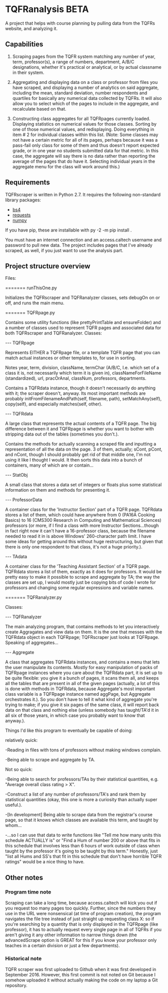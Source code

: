 # TQFRanalysis BETA 
A project that helps with course planning by pulling data
from the TQFRs website, and analyzing it.




<h2>Capabilities</h2>

1. Scraping pages from the TQFR system matching any number of year, term,
professor(s), a range of numbers, department, A/B/C designations, whether it's
practical or analytical, or by actual classname in their system.

2. Aggregating and displaying data on a class or professor from files you have
scraped, and displaying a number of analytics on said aggregate, including the
mean, standard deviation, number respondents and quartiles for basically any
numerical data collected by TQFRs. It will also allow you to select which of the
pages to include in the aggregate, and recalculate based on that.

3. Constructing class aggregates for all TQFRpages currently loaded. Displaying
statistics on numerical values for those classes. Sorting by one of those
numerical values, and redisplaying. Doing everything in item # 2 for individual
classes within this list. (Note: Some classes may not have a certain metric for
all of its pages, perhaps because it was a pass-fail only class for some of them
and thus doesn't report expected grade, or in one year no students submitted
data for that metric. In this case, the aggregate will say there is no data
rather than reporting the average of the pages that do have it. Selecting
individual years in the aggregate menu for the class will work around this.)

<h2>Requirements</h2>

TQFRscraper is written in Python 2.7. It requires the following non-standard
library packages: 
* [bs4](https://www.crummy.com/software/BeautifulSoup/bs4/doc/)
* [requests](https://pypi.python.org/pypi/requests)
* [numpy](http://www.numpy.org/)

If you have pip, these are installable with py -2 -m pip install <packagename>.

You must have an internet connection and an access.caltech username and password
to pull new data. The project includes pages that I've already scraped, as well,
if you just want to use the analysis part.




<h2>Project structure overview</h2>

Files:

======= runThisOne.py

Initializes the TQFRscraper and TQFRanalyzer classes, sets debugOn on or off,
and runs the main menu.

======= TQFRpage.py

Contains some utility functions (like prettyPrintTable and ensureFolder) and a
number of classes used to represent TQFR pages and associated data for both
TQFRscraper and TQFRanalyzer. Classes:

--- TQFRpage

Represents EITHER a TQFRpage file, or a template TQFR page that you can match
actual instances or other templates to, for use in sorting.

Notes year, term, division, className, termChar (A/B/C, I.e. which set of a
class it is, not necessarily which term it is given in), classNameForFileName
(standardized), url, pracOrAnal, classNum, professors, departments.

Contains a TQFRdata instance, though it doesn't necessarily do anything with it;
the scraper doesn't, anyway. Its most important methods are probably
initFromFilenameAndPath(self, filename, path), setMatchAny(self), copy(self),
and especially matches(self, other).

--- TQFRdata

A large class that represents the actual contents of a TQFR page. The big
difference between it and TQFRpage is whether you want to bother with stripping
data out of the tables (sometimes you don't.).

Contains the methods for actually scanning a scraped file and inputting a
representation of all the data on the page. 3 of them, actually; sCont, pCont,
and nCont, though I should probably get rid of that middle one, I'm not using it
like I thought I would. It then sorts this data into a bunch of containers, many
of which are or contain...

--- StatObj

A small class that stores a data set of integers or floats plus some statistical
information on them and methods for presenting it.

--- ProfessorData

A container class for the 'Instructor Section' part of a TQFR page. TQFRdata
stores a list of them, which could have anywhere from 0 (PA16A Cooking Basics)
to 16 (CMS300 Research in Computing and Mathematical Sciences) professors (or
more, if I find a class with more Instructor Sections...though in fact right now
it can't have a 16-professor class, because the filename needed to read it in is
above Windows' 260-character path limit. I have some ideas for getting around
this without huge restructuring, but given that there is only one respondent to
that class, it's not a huge priority.).

--- TAdata

A container class for the 'Teaching Assistant Section' of a TQFR page. TQFRdata
stores a list of them, exactly as it does for professors. It would be pretty
easy to make it possible to scrape and aggregate by TA; the way the classes are
set up, I would mostly just be copying bits of code I wrote for professors and
changing some regular expressions and variable names.

======= TQFRanalyzer.py

Classes:

--- TQFRanalyzer

The main analyzing program, that contains methods to let you interactively
create Aggragates and view data on them. It is the one that messes with the
TQFRdata object in each TQFRpage; TQFRscraper just looks at TQFRpage. Speaking
of aggregates...

--- Aggregate

A class that aggregates TQFRdata instances, and contains a menu that lets the
user manipulate its contents. Mostly for easy manipulation of packs of TQFRpage
instances where you care about the TQFRdata part, it is set up to be quite
flexible: you give it a bunch of pages, it scans them all, and keeps all the
tables that are present in all of the given pages (actually, a lot of this is
done with methods in TQFRdata, because Aggregate's most important class variable
is a TQFRpage instance named aggPage, but Aggregate orchestrates it.). So you
don't have to tell it what kind of aggregate you're trying to make; if you give
it six pages of the same class, it will report back data on that class and
nothing else (unless somebody has taught/TA'd it in all six of those years, in
which case you probably want to know that anyway.).

Things I'd like this program to eventually be capable of doing:

relatively quick:

-Reading in files with tons of professors without making windows complain.

-Being able to scrape and aggregate by TA.

Not so quick:

-Being able to search for professors/TAs by their statistical quantities, e.g.
"Average overall class rating > X".

-Construct a list of any number of professors/TA's and rank them by statistical
quantities (okay, this one is more a curiosity than actually super useful.).

-[In development] Being able to scrape data from the registrar's course page, so
that it knows which classes are available this term, and taught by whom...

-...so I can use that data to write functions like "Tell me how many units this
schedule ACTUALLY is" or "Find a Hum of number 200 or above that fits in this
schedule that involves less than 6 hours of work outside of class when taught by
the professor it's going to be taught by this term." Honestly, just "list all
Hums and SS's that fit in this schedule that don't have horrible TQFR ratings"
would be a nice thing to have.

<h2> Other notes </h2>

<h3>Program time note</h3> Scraping can take a long time, because access.caltech
will kick you out if you request too many pages too quickly. Further, since the
numbers they use in the URL were nonsensical (at time of program creation), the
program navigates the file tree instead of just straight up requesting class X:
so if you're searching by a quantity that is only displayed in the TQFRpage
(like professor), it has to actually request every single page in all of TQFRs
if you aren't giving it any other information to narrow things down (the
advancedScrape option is GREAT for this if you know your professor only teaches
in a certain division or just a few departments).

<h3> Historical note </h3>

TQFR scraper was first uploaded to Github when it was first developed in
September 2016. However, this first commit is not noted on Git because I somehow
uploaded it without actually making the code on my laptop a Git repository.